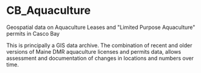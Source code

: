 # CB_Aquaculture
Geospatial data on Aquaculture Leases and "Limited Purpose Aquaculture" 
permits in Casco Bay

This is principally a GIS data archive.  The combination of recent and 
older versions of Maine DMR aquaculture licenses and permits data, 
allows assessment and documentation of changes in locations and
numbers over time.
